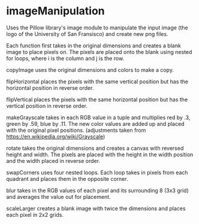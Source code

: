 # imageManipulation
Uses the Pillow library's image module to manipulate the input image (the logo of the University of San Fransisco) and create new png files.

Each function first takes in the original dimensions and creates a blank image to place pixels on.
The pixels are placed onto the blank using nested for loops, where i is the column and j is the row.

copyImage uses the original dimensions and colors to make a copy.

flipHorizontal places the pixels with the same vertical position but has the horizontal position in reverse order.

flipVertical places the pixels with the same horizontal position but has the vertical position in reverse order.

makeGrayscale takes in each RGB value in a tuple and multiplies red by .3, green by .59, blue by .11.
  The new color values are added up and placed with the original pixel positions.
(adjustments taken from https://en.wikipedia.org/wiki/Grayscale)

rotate takes the original dimensions and creates a canvas with reversed height and width. The pixels are placed with the 
  height in the width position and the width placed in reverse order.

swapCorners uses four nested loops. Each loop takes in pixels from each quadrant and places them in the opposite corner.

blur takes in the RGB values of each pixel and its surrounding 8 (3x3 grid) and averages the value out for placement.

scaleLarger creates a blank image with twice the dimensions and places each pixel in 2x2 grids.
